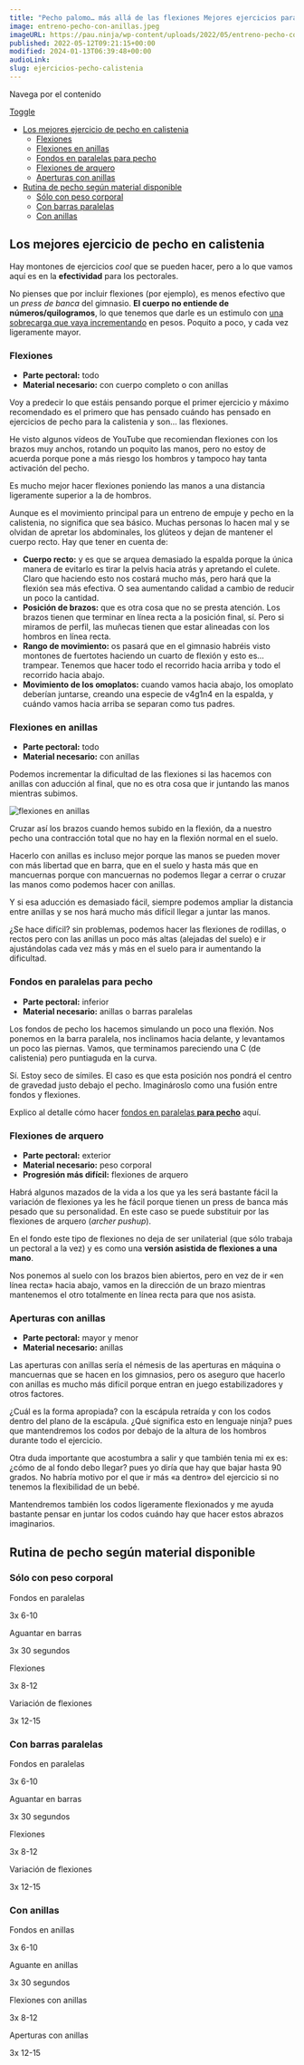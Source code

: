 ```yaml
---
title: "Pecho palomo… más allá de las flexiones Mejores ejercicios para pecho de calistenia"
image: entreno-pecho-con-anillas.jpeg
imageURL: https://pau.ninja/wp-content/uploads/2022/05/entreno-pecho-con-anillas.jpeg
published: 2022-05-12T09:21:15+00:00
modified: 2024-01-13T06:39:48+00:00
audioLink:
slug: ejercicios-pecho-calistenia
---
```


Navega por el contenido

[Toggle](#)

- [Los mejores ejercicio de pecho en calistenia](#Los_mejores_ejercicio_de_pecho_en_calistenia 'Los mejores ejercicio de pecho en calistenia')
  - [Flexiones](#Flexiones 'Flexiones')
  - [Flexiones en anillas](#Flexiones_en_anillas 'Flexiones en anillas')
  - [Fondos en paralelas para pecho](#Fondos_en_paralelas_para_pecho 'Fondos en paralelas para pecho')
  - [Flexiones de arquero](#Flexiones_de_arquero 'Flexiones de arquero')
  - [Aperturas con anillas](#Aperturas_con_anillas 'Aperturas con anillas')
- [Rutina de pecho según material disponible](#Rutina_de_pecho_segun_material_disponible 'Rutina de pecho según material disponible')
  - [Sólo con peso corporal](#Solo_con_peso_corporal 'Sólo con peso corporal')
  - [Con barras paralelas](#Con_barras_paralelas 'Con barras paralelas')
  - [Con anillas](#Con_anillas 'Con anillas')

## Los mejores ejercicio de pecho en calistenia

Hay montones de ejercicios *cool* que se pueden hacer, pero a lo que vamos aquí es en la **efectividad** para los pectorales.

No pienses que por incluir flexiones (por ejemplo), es menos efectivo que un *press de banca* del gimnasio. **El cuerpo no entiende de números/quilogramos**, lo que tenemos que darle es un estimulo con [una sobrecarga que vaya incrementando](https://pau.ninja/sobrecarga-progresiva-gym/) en pesos. Poquito a poco, y cada vez ligeramente mayor.

### Flexiones

- **Parte pectoral:** todo
- **Material necesario:** con cuerpo completo o con anillas

Voy a predecir lo que estáis pensando porque el primer ejercicio y máximo recomendado es el primero que has pensado cuándo has pensado en ejercicios de pecho para la calistenia y son… las flexiones.

He visto algunos vídeos de YouTube que recomiendan flexiones con los brazos muy anchos, rotando un poquito las manos, pero no estoy de acuerda porque pone a más riesgo los hombros y tampoco hay tanta activación del pecho.

Es mucho mejor hacer flexiones poniendo las manos a una distancia ligeramente superior a la de hombros.

Aunque es el movimiento principal para un entreno de empuje y pecho en la calistenia, no significa que sea básico. Muchas personas lo hacen mal y se olvidan de apretar los abdominales, los glúteos y dejan de mantener el cuerpo recto. Hay que tener en cuenta de:

- **Cuerpo recto:** y es que se arquea demasiado la espalda porque la única manera de evitarlo es tirar la pelvis hacia atrás y apretando el culete. Claro que haciendo esto nos costará mucho más, pero hará que la flexión sea más efectiva. O sea aumentando calidad a cambio de reducir un poco la cantidad.
- **Posición de brazos:** que es otra cosa que no se presta atención. Los brazos tienen que terminar en línea recta a la posición final, sí. Pero si miramos de perfil, las muñecas tienen que estar alineadas con los hombros en línea recta.
- **Rango de movimiento:** os pasará que en el gimnasio habréis visto montones de fuertotes haciendo un cuarto de flexión y esto es… trampear. Tenemos que hacer todo el recorrido hacia arriba y todo el recorrido hacia abajo.
- **Movimiento de los omoplatos:** cuando vamos hacia abajo, los omoplato deberían juntarse, creando una especie de v4g1n4 en la espalda, y cuándo vamos hacia arriba se separan como tus padres.

### Flexiones en anillas

- **Parte pectoral:** todo
- **Material necesario:** con anillas

Podemos incrementar la dificultad de las flexiones si las hacemos con anillas con aducción al final, que no es otra cosa que ir juntando las manos mientras subimos.

![flexiones en anillas](https://pau.ninja/wp-content/uploads/2022/05/flexiones-en-anillas.jpeg)

Cruzar así los brazos cuando hemos subido en la flexión, da a nuestro pecho una contracción total que no hay en la flexión normal en el suelo.

Hacerlo con anillas es incluso mejor porque las manos se pueden mover con más libertad que en barra, que en el suelo y hasta más que en mancuernas porque con mancuernas no podemos llegar a cerrar o cruzar las manos como podemos hacer con anillas.

Y si esa aducción es demasiado fácil, siempre podemos ampliar la distancia entre anillas y se nos hará mucho más difícil llegar a juntar las manos.

¿Se hace difícil? sin problemas, podemos hacer las flexiones de rodillas, o rectos pero con las anillas un poco más altas (alejadas del suelo) e ir ajustándolas cada vez más y más en el suelo para ir aumentando la dificultad.

### Fondos en paralelas para pecho

- **Parte pectoral:** inferior
- **Material necesario:** anillas o barras paralelas

Los fondos de pecho los hacemos simulando un poco una flexión. Nos ponemos en la barra paralela, nos inclinamos hacia delante, y levantamos un poco las piernas. Vamos, que terminamos pareciendo una C (de calistenia) pero puntiaguda en la curva.

Sí. Estoy seco de símiles. El caso es que esta posición nos pondrá el centro de gravedad justo debajo el pecho. Imaginároslo como una fusión entre fondos y flexiones.

Explico al detalle cómo hacer [fondos en paralelas **para pecho**](https://pau.ninja/fondos-en-paralelas/#Para_pecho) aquí.

### Flexiones de arquero

- **Parte pectoral:** exterior
- **Material necesario:** peso corporal
- **Progresión más difícil:** flexiones de arquero

Habrá algunos mazados de la vida a los que ya les será bastante fácil la variación de flexiones ya les he fácil porque tienen un press de banca más pesado que su personalidad. En este caso se puede substituir por las flexiones de arquero (_archer pushup_).

En el fondo este tipo de flexiones no deja de ser unilaterial (que sólo trabaja un pectoral a la vez) y es como una **versión asistida de flexiones a una mano**.

Nos ponemos al suelo con los brazos bien abiertos, pero en vez de ir «en línea recta» hacia abajo, vamos en la dirección de un brazo mientras mantenemos el otro totalmente en línea recta para que nos asista.

### Aperturas con anillas

- **Parte pectoral:** mayor y menor
- **Material necesario:** anillas

Las aperturas con anillas sería el némesis de las aperturas en máquina o mancuernas que se hacen en los gimnasios, pero os aseguro que hacerlo con anillas es mucho más difícil porque entran en juego estabilizadores y otros factores.

¿Cuál es la forma apropiada? con la escápula retraída y con los codos dentro del plano de la escápula. ¿Qué significa esto en lenguaje ninja? pues que mantendremos los codos por debajo de la altura de los hombros durante todo el ejercicio.

Otra duda importante que acostumbra a salir y que también tenia mi ex es: ¿cómo de al fondo debo llegar? pues yo diría que hay que bajar hasta 90 grados. No habría motivo por el que ir más «a dentro» del ejercicio si no tenemos la flexibilidad de un bebé.

Mantendremos también los codos ligeramente flexionados y me ayuda bastante pensar en juntar los codos cuándo hay que hacer estos abrazos imaginarios.

## Rutina de pecho según material disponible

### Sólo con peso corporal

Fondos en paralelas

3x 6-10

Aguantar en barras

3x 30 segundos

Flexiones

3x 8-12

Variación de flexiones

3x 12-15

### Con barras paralelas

Fondos en paralelas

3x 6-10

Aguantar en barras

3x 30 segundos

Flexiones

3x 8-12

Variación de flexiones

3x 12-15

### Con anillas

Fondos en anillas

3x 6-10

Aguante en anillas

3x 30 segundos

Flexiones con anillas

3x 8-12

Aperturas con anillas

3x 12-15
